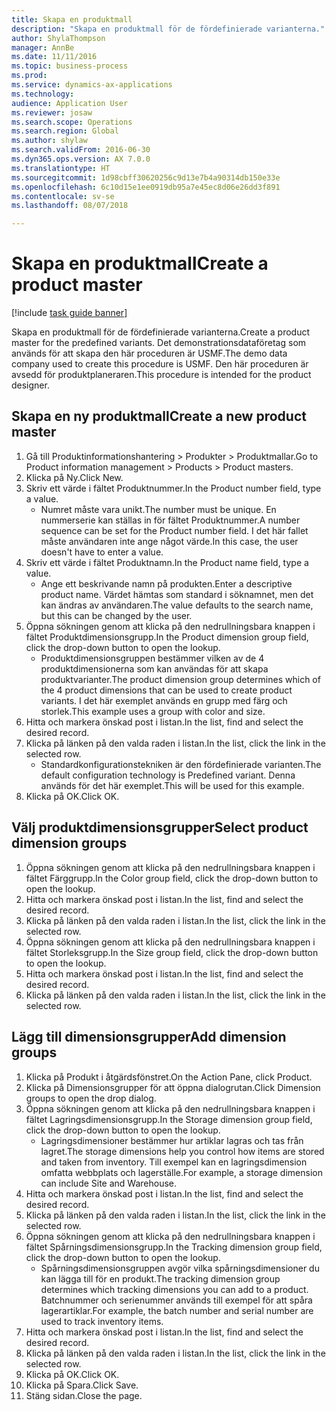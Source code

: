 ```yaml
--- 
title: Skapa en produktmall
description: "Skapa en produktmall för de fördefinierade varianterna."
author: ShylaThompson
manager: AnnBe
ms.date: 11/11/2016
ms.topic: business-process
ms.prod: 
ms.service: dynamics-ax-applications
ms.technology: 
audience: Application User
ms.reviewer: josaw
ms.search.scope: Operations
ms.search.region: Global
ms.author: shylaw
ms.search.validFrom: 2016-06-30
ms.dyn365.ops.version: AX 7.0.0
ms.translationtype: HT
ms.sourcegitcommit: 1d98cbff30620256c9d13e7b4a90314db150e33e
ms.openlocfilehash: 6c10d15e1ee0919db95a7e45ec8d06e26dd3f891
ms.contentlocale: sv-se
ms.lasthandoff: 08/07/2018

---
```

# <a name="create-a-product-master"></a><span data-ttu-id="c9fbe-103">Skapa en produktmall</span><span class="sxs-lookup"><span data-stu-id="c9fbe-103">Create a product master</span></span>

[!include [task guide banner](../../includes/task-guide-banner.md)]

<span data-ttu-id="c9fbe-104">Skapa en produktmall för de fördefinierade varianterna.</span><span class="sxs-lookup"><span data-stu-id="c9fbe-104">Create a product master for the predefined variants.</span></span> <span data-ttu-id="c9fbe-105">Det demonstrationsdataföretag som används för att skapa den här proceduren är USMF.</span><span class="sxs-lookup"><span data-stu-id="c9fbe-105">The demo data company used to create this procedure is USMF.</span></span> <span data-ttu-id="c9fbe-106">Den här proceduren är avsedd för produktplaneraren.</span><span class="sxs-lookup"><span data-stu-id="c9fbe-106">This procedure is intended for the product designer.</span></span>


## <a name="create-a-new-product-master"></a><span data-ttu-id="c9fbe-107">Skapa en ny produktmall</span><span class="sxs-lookup"><span data-stu-id="c9fbe-107">Create a new product master</span></span>
1. <span data-ttu-id="c9fbe-108">Gå till Produktinformationshantering > Produkter > Produktmallar.</span><span class="sxs-lookup"><span data-stu-id="c9fbe-108">Go to Product information management > Products > Product masters.</span></span>
2. <span data-ttu-id="c9fbe-109">Klicka på Ny.</span><span class="sxs-lookup"><span data-stu-id="c9fbe-109">Click New.</span></span>
3. <span data-ttu-id="c9fbe-110">Skriv ett värde i fältet Produktnummer.</span><span class="sxs-lookup"><span data-stu-id="c9fbe-110">In the Product number field, type a value.</span></span>
    * <span data-ttu-id="c9fbe-111">Numret måste vara unikt.</span><span class="sxs-lookup"><span data-stu-id="c9fbe-111">The number must be unique.</span></span> <span data-ttu-id="c9fbe-112">En nummerserie kan ställas in för fältet Produktnummer.</span><span class="sxs-lookup"><span data-stu-id="c9fbe-112">A number sequence can be set for the Product number field.</span></span> <span data-ttu-id="c9fbe-113">I det här fallet måste användaren inte ange något värde.</span><span class="sxs-lookup"><span data-stu-id="c9fbe-113">In this case, the user doesn't have to enter a value.</span></span>  
4. <span data-ttu-id="c9fbe-114">Skriv ett värde i fältet Produktnamn.</span><span class="sxs-lookup"><span data-stu-id="c9fbe-114">In the Product name field, type a value.</span></span>
    * <span data-ttu-id="c9fbe-115">Ange ett beskrivande namn på produkten.</span><span class="sxs-lookup"><span data-stu-id="c9fbe-115">Enter a descriptive product name.</span></span> <span data-ttu-id="c9fbe-116">Värdet hämtas som standard i söknamnet, men det kan ändras av användaren.</span><span class="sxs-lookup"><span data-stu-id="c9fbe-116">The value defaults to the search name, but this can be changed by the user.</span></span>  
5. <span data-ttu-id="c9fbe-117">Öppna sökningen genom att klicka på den nedrullningsbara knappen i fältet Produktdimensionsgrupp.</span><span class="sxs-lookup"><span data-stu-id="c9fbe-117">In the Product dimension group field, click the drop-down button to open the lookup.</span></span>
    * <span data-ttu-id="c9fbe-118">Produktdimensionsgruppen bestämmer vilken av de 4 produktdimensionerna som kan användas för att skapa produktvarianter.</span><span class="sxs-lookup"><span data-stu-id="c9fbe-118">The product dimension group determines which of the 4 product dimensions that can be used to create product variants.</span></span> <span data-ttu-id="c9fbe-119">I det här exemplet används en grupp med färg och storlek.</span><span class="sxs-lookup"><span data-stu-id="c9fbe-119">This example uses a group with color and size.</span></span>  
6. <span data-ttu-id="c9fbe-120">Hitta och markera önskad post i listan.</span><span class="sxs-lookup"><span data-stu-id="c9fbe-120">In the list, find and select the desired record.</span></span>
7. <span data-ttu-id="c9fbe-121">Klicka på länken på den valda raden i listan.</span><span class="sxs-lookup"><span data-stu-id="c9fbe-121">In the list, click the link in the selected row.</span></span>
    * <span data-ttu-id="c9fbe-122">Standardkonfigurationstekniken är den fördefinierade varianten.</span><span class="sxs-lookup"><span data-stu-id="c9fbe-122">The default configuration technology is Predefined variant.</span></span> <span data-ttu-id="c9fbe-123">Denna används för det här exemplet.</span><span class="sxs-lookup"><span data-stu-id="c9fbe-123">This will be used for this example.</span></span>  
8. <span data-ttu-id="c9fbe-124">Klicka på OK.</span><span class="sxs-lookup"><span data-stu-id="c9fbe-124">Click OK.</span></span>

## <a name="select-product-dimension-groups"></a><span data-ttu-id="c9fbe-125">Välj produktdimensionsgrupper</span><span class="sxs-lookup"><span data-stu-id="c9fbe-125">Select product dimension groups</span></span>
1. <span data-ttu-id="c9fbe-126">Öppna sökningen genom att klicka på den nedrullningsbara knappen i fältet Färggrupp.</span><span class="sxs-lookup"><span data-stu-id="c9fbe-126">In the Color group field, click the drop-down button to open the lookup.</span></span>
2. <span data-ttu-id="c9fbe-127">Hitta och markera önskad post i listan.</span><span class="sxs-lookup"><span data-stu-id="c9fbe-127">In the list, find and select the desired record.</span></span>
3. <span data-ttu-id="c9fbe-128">Klicka på länken på den valda raden i listan.</span><span class="sxs-lookup"><span data-stu-id="c9fbe-128">In the list, click the link in the selected row.</span></span>
4. <span data-ttu-id="c9fbe-129">Öppna sökningen genom att klicka på den nedrullningsbara knappen i fältet Storleksgrupp.</span><span class="sxs-lookup"><span data-stu-id="c9fbe-129">In the Size group field, click the drop-down button to open the lookup.</span></span>
5. <span data-ttu-id="c9fbe-130">Hitta och markera önskad post i listan.</span><span class="sxs-lookup"><span data-stu-id="c9fbe-130">In the list, find and select the desired record.</span></span>
6. <span data-ttu-id="c9fbe-131">Klicka på länken på den valda raden i listan.</span><span class="sxs-lookup"><span data-stu-id="c9fbe-131">In the list, click the link in the selected row.</span></span>

## <a name="add-dimension-groups"></a><span data-ttu-id="c9fbe-132">Lägg till dimensionsgrupper</span><span class="sxs-lookup"><span data-stu-id="c9fbe-132">Add dimension groups</span></span>
1. <span data-ttu-id="c9fbe-133">Klicka på Produkt i åtgärdsfönstret.</span><span class="sxs-lookup"><span data-stu-id="c9fbe-133">On the Action Pane, click Product.</span></span>
2. <span data-ttu-id="c9fbe-134">Klicka på Dimensionsgrupper för att öppna dialogrutan.</span><span class="sxs-lookup"><span data-stu-id="c9fbe-134">Click Dimension groups to open the drop dialog.</span></span>
3. <span data-ttu-id="c9fbe-135">Öppna sökningen genom att klicka på den nedrullningsbara knappen i fältet Lagringsdimensionsgrupp.</span><span class="sxs-lookup"><span data-stu-id="c9fbe-135">In the Storage dimension group field, click the drop-down button to open the lookup.</span></span>
    * <span data-ttu-id="c9fbe-136">Lagringsdimensioner bestämmer hur artiklar lagras och tas från lagret.</span><span class="sxs-lookup"><span data-stu-id="c9fbe-136">The storage dimensions help you control how items are stored and taken from inventory.</span></span> <span data-ttu-id="c9fbe-137">Till exempel kan en lagringsdimension omfatta webbplats och lagerställe.</span><span class="sxs-lookup"><span data-stu-id="c9fbe-137">For example, a storage dimension can include Site and Warehouse.</span></span>  
4. <span data-ttu-id="c9fbe-138">Hitta och markera önskad post i listan.</span><span class="sxs-lookup"><span data-stu-id="c9fbe-138">In the list, find and select the desired record.</span></span>
5. <span data-ttu-id="c9fbe-139">Klicka på länken på den valda raden i listan.</span><span class="sxs-lookup"><span data-stu-id="c9fbe-139">In the list, click the link in the selected row.</span></span>
6. <span data-ttu-id="c9fbe-140">Öppna sökningen genom att klicka på den nedrullningsbara knappen i fältet Spårningsdimensionsgrupp.</span><span class="sxs-lookup"><span data-stu-id="c9fbe-140">In the Tracking dimension group field, click the drop-down button to open the lookup.</span></span>
    * <span data-ttu-id="c9fbe-141">Spårningsdimensionsgruppen avgör vilka spårningsdimensioner du kan lägga till för en produkt.</span><span class="sxs-lookup"><span data-stu-id="c9fbe-141">The tracking dimension group determines which tracking dimensions you can add to a product.</span></span> <span data-ttu-id="c9fbe-142">Batchnummer och serienummer används till exempel för att spåra lagerartiklar.</span><span class="sxs-lookup"><span data-stu-id="c9fbe-142">For example, the batch number and serial number are used to track inventory items.</span></span>  
7. <span data-ttu-id="c9fbe-143">Hitta och markera önskad post i listan.</span><span class="sxs-lookup"><span data-stu-id="c9fbe-143">In the list, find and select the desired record.</span></span>
8. <span data-ttu-id="c9fbe-144">Klicka på länken på den valda raden i listan.</span><span class="sxs-lookup"><span data-stu-id="c9fbe-144">In the list, click the link in the selected row.</span></span>
9. <span data-ttu-id="c9fbe-145">Klicka på OK.</span><span class="sxs-lookup"><span data-stu-id="c9fbe-145">Click OK.</span></span>
10. <span data-ttu-id="c9fbe-146">Klicka på Spara.</span><span class="sxs-lookup"><span data-stu-id="c9fbe-146">Click Save.</span></span>
11. <span data-ttu-id="c9fbe-147">Stäng sidan.</span><span class="sxs-lookup"><span data-stu-id="c9fbe-147">Close the page.</span></span>


